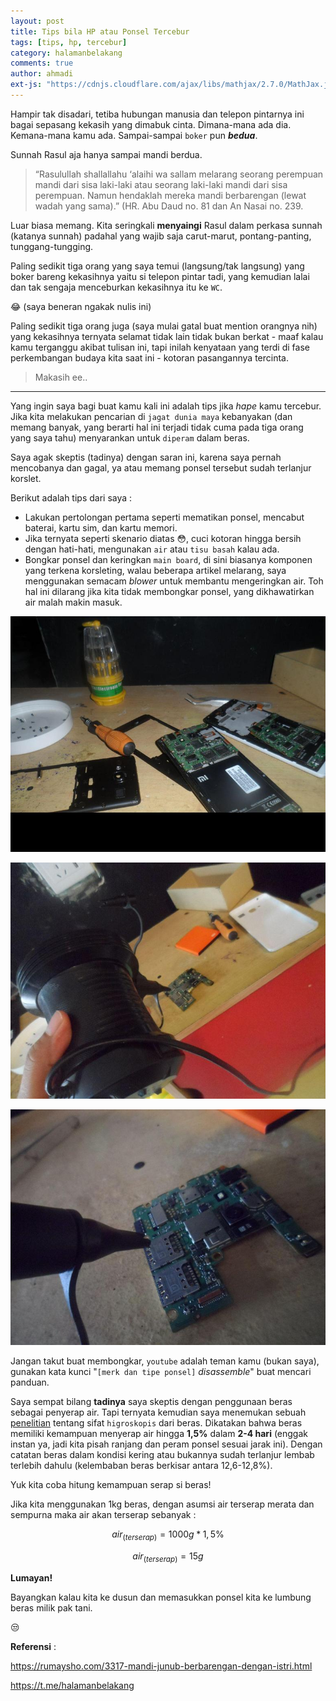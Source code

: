 ```yaml
---
layout: post
title: Tips bila HP atau Ponsel Tercebur
tags: [tips, hp, tercebur]
category: halamanbelakang
comments: true
author: ahmadi
ext-js: "https://cdnjs.cloudflare.com/ajax/libs/mathjax/2.7.0/MathJax.js?config=TeX-MML-AM_CHTML"
--- 
```


Hampir tak disadari, tetiba hubungan manusia dan telepon pintarnya ini bagai sepasang kekasih yang dimabuk cinta. Dimana-mana ada dia. Kemana-mana kamu ada. Sampai-sampai `boker` pun ***bedua***. 

Sunnah Rasul aja hanya sampai mandi berdua.

> “Rasulullah shallallahu ‘alaihi wa sallam melarang seorang perempuan mandi dari sisa laki-laki atau seorang laki-laki mandi dari sisa perempuan. Namun hendaklah mereka mandi berbarengan (lewat wadah yang sama).” (HR. Abu Daud no. 81 dan An Nasai no. 239.

Luar biasa memang. Kita seringkali **menyaingi** Rasul dalam perkasa sunnah (katanya sunnah) padahal yang wajib saja carut-marut, pontang-panting, tunggang-tungging.

Paling sedikit tiga orang yang saya temui (langsung/tak langsung) yang boker bareng kekasihnya yaitu si telepon pintar tadi, yang kemudian lalai dan tak sengaja menceburkan kekasihnya itu ke `WC`.

😂 (saya beneran ngakak nulis ini)

Paling sedikit tiga orang juga (saya mulai gatal buat mention orangnya nih) yang kekasihnya ternyata selamat tidak lain tidak bukan berkat - maaf kalau kamu terganggu akibat tulisan ini, tapi inilah kenyataan yang terdi di fase perkembangan budaya kita saat ini - kotoran pasangannya tercinta.

> Makasih ee..

---

Yang ingin saya bagi buat kamu kali ini adalah tips jika *hape* kamu tercebur. Jika kita melakukan pencarian di `jagat dunia maya` kebanyakan (dan memang banyak, yang berarti hal ini terjadi tidak cuma pada tiga orang yang saya tahu) menyarankan untuk `diperam` dalam beras.

Saya agak skeptis (tadinya) dengan saran ini, karena saya pernah mencobanya dan gagal, ya atau memang ponsel tersebut sudah terlanjur korslet.

Berikut adalah tips dari saya :

- Lakukan pertolongan pertama seperti mematikan ponsel, mencabut baterai, kartu sim, dan kartu memori.
- Jika ternyata seperti skenario diatas 😳, cuci kotoran hingga bersih dengan hati-hati, mengunakan `air` atau `tisu basah` kalau ada.
- Bongkar ponsel dan keringkan `main board`, di sini biasanya komponen yang terkena korsleting, walau beberapa artikel melarang, saya menggunakan semacam *blower* untuk membantu mengeringkan air. Toh hal ini dilarang jika kita tidak membongkar ponsel, yang dikhawatirkan air malah makin masuk.

![](/img/ee-bongkar.jpg) 

![](/img/ee-tiup1.jpg) 

![](/img/ee-tiup2.jpg) 

Jangan takut buat membongkar, `youtube` adalah teman kamu (bukan saya), gunakan kata kunci "`[merk dan tipe ponsel]` *disassemble*"  buat mencari panduan. 

Saya sempat bilang **tadinya** saya skeptis dengan penggunaan beras sebagai penyerap air. Tapi ternyata kemudian saya menemukan sebuah [penelitian](http://www.aaccnet.org/publications/cc/backissues/1964/Documents/Chem41_191.pdf) tentang sifat `higroskopis` dari beras. Dikatakan bahwa beras memiliki kemampuan menyerap air hingga **1,5%** dalam **2-4 hari** (enggak instan ya, jadi kita pisah ranjang dan peram ponsel sesuai jarak ini). Dengan catatan beras dalam kondisi kering atau bukannya sudah terlanjur lembab terlebih dahulu (kelembaban beras berkisar antara 12,6-12,8%).

Yuk kita coba hitung kemampuan serap si beras!

Jika kita menggunakan 1kg beras, dengan asumsi air terserap merata dan sempurna maka air akan terserap sebanyak : 

$$ air_{(terserap)} = 1000g * 1,5\% $$

$$ air_{(terserap)} = 15g $$

**Lumayan!**

Bayangkan kalau kita ke dusun dan memasukkan ponsel kita ke lumbung beras milik pak tani.

😒

**Referensi** :

<https://rumaysho.com/3317-mandi-junub-berbarengan-dengan-istri.html>

<https://t.me/halamanbelakang>
